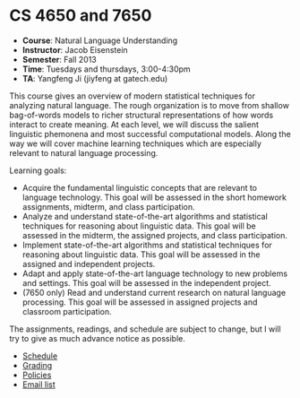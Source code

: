 CS 4650 and 7650
==========
- **Course**: Natural Language Understanding
- **Instructor**: Jacob Eisenstein
- **Semester**: Fall 2013
- **Time**: Tuesdays and thursdays, 3:00-4:30pm
- **TA**: Yangfeng Ji (jiyfeng at gatech.edu)

This course gives an overview of modern statistical techniques for
analyzing natural language. The rough organization is to move from
shallow bag-of-words models to richer structural representations of
how words interact to create meaning. At each level, we will discuss
the salient linguistic phemonena and most successful computational
models. Along the way we will cover machine learning techniques which
are especially relevant to natural language processing.

Learning goals:
- Acquire the fundamental linguistic concepts that are relevant to language
  technology. This goal will be assessed in the short homework assignments,
  midterm, and class participation.
- Analyze and understand state-of-the-art algorithms and statistical
  techniques for reasoning about linguistic data. This goal will be
  assessed in the midterm, the assigned projects, and class
  participation.
- Implement state-of-the-art algorithms and statistical techniques for
  reasoning about linguistic data. This goal will be assessed in the
  assigned and independent projects.
- Adapt and apply state-of-the-art language technology to new problems
  and settings. This goal will be assessed in the independent project.
- (7650 only) Read and understand current research on natural language
  processing. This goal will be assessed in assigned projects and
  classroom participation.

The assignments, readings, and schedule are subject to change, but I will
try to give as much advance notice as possible.

- [Schedule](Schedule.md)
- [Grading](Grading.md)
- [Policies](Policies.md)
- [Email list](https://groups.google.com/forum/#!forum/gt-nlp-class-fa2013)
